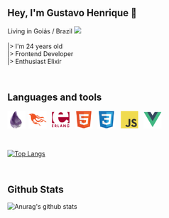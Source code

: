 ## Hey, I'm Gustavo Henrique 👋

  Living in Goiás / Brazil <img src="https://raw.githubusercontent.com/stevenrskelton/flag-icon/master/png/16/country-4x3/br.png"><br /><br />
  |> I'm 24 years old <br />
  |> Frontend Developer <br />
  |> Enthusiast Elixir


<br />

## Languages and tools

<img alt="elixir" height="40" src="https://raw.githubusercontent.com/devicons/devicon/master/icons/elixir/elixir-original.svg">&nbsp;
<img alt="phoenix" height="40" src="https://raw.githubusercontent.com/devicons/devicon/master/icons/phoenix/phoenix-original.svg"> &nbsp;
<img alt="erlang" height="40" src="https://raw.githubusercontent.com/devicons/devicon/master/icons/erlang/erlang-plain-wordmark.svg"> &nbsp;
<img alt="html5" height="40" src="https://raw.githubusercontent.com/devicons/devicon/master/icons/html5/html5-original.svg"> &nbsp;
<img alt="css3" height="40" src="https://raw.githubusercontent.com/devicons/devicon/master/icons/css3/css3-original.svg"> &nbsp;
<img alt="javascript" height="40" src="https://raw.githubusercontent.com/devicons/devicon/master/icons/javascript/javascript-original.svg"> &nbsp;
<img alt="vue" height="40" src="https://raw.githubusercontent.com/devicons/devicon/master/icons/vuejs/vuejs-original.svg"> &nbsp;

<br />

[![Top Langs](https://github-readme-stats.vercel.app/api/top-langs/?username=guskcoder&layout=compact&show_icons=true&theme=radical)](https://github.com/guskcoder/github-readme-stats)


<br />

## Github Stats

![Anurag's github stats](https://github-readme-stats.vercel.app/api?username=guskcoder&show_icons=true&theme=radical)


